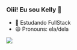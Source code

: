 ### Oiii! Eu sou Kelly 🤞


- 🌱 Estudando FullStack
- 😄 Pronouns: ela/dela

<picture>
<source 
  srcset="https://github-readme-stats.vercel.app/api?username=tkellys&show_icons=true&theme=buefy&title_color:purple"
  media="(prefers-color-scheme: buefy)"
/>
<source
  srcset="https://github-readme-stats.vercel.app/api?username=tkellys&show_icons=true"
  media="(prefers-color-scheme: buefy), (prefers-color-scheme: no-preference)"
/>
<img src="https://github-readme-stats.vercel.app/api?username=tkellys&show_icons=true" />
</picture>
